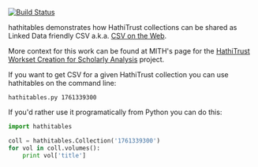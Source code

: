 [![Build Status](https://travis-ci.org/umd-mith/hathitables.svg)](http://travis-ci.org/umd-mith/hathitables)

hathitables demonstrates how HathiTrust collections can be shared as 
Linked Data friendly CSV a.k.a. [CSV on the Web](https://w3c.github.io/csvw/).

More context for this work can be found at MITH's page for the 
[HathiTrust Workset Creation for Scholarly Analysis](http://mith.umd.edu/research/project/workset-creation-for-scholarly-analysis-project/) project.

If you want to get CSV for a given HathiTrust collection you can use
hathitables on the command line:

    hathitables.py 1761339300

If you'd rather use it programatically from Python you can do this:

```python
import hathitables

coll = hathitables.Collection('1761339300')
for vol in coll.volumes():
    print vol['title']
```

